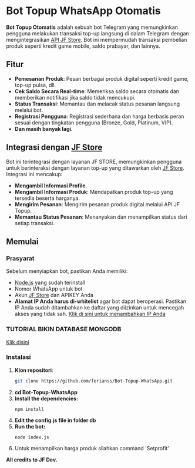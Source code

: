 # Bot Topup WhatsApp Otomatis

**Bot Topup Otomatis** adalah sebuah bot Telegram yang memungkinkan pengguna melakukan transaksi top-up langsung di dalam Telegram dengan mengintegrasikan [API JF Store](https://topup.j-f.cloud/api/docs). Bot ini mempermudah transaksi pembelian produk seperti kredit game mobile, saldo prabayar, dan lainnya.

## Fitur

- **Pemesanan Produk**: Pesan berbagai produk digital seperti kredit game, top-up pulsa, dll.
- **Cek Saldo Secara Real-time**: Memeriksa saldo secara otomatis dan memberikan notifikasi jika saldo tidak mencukupi.
- **Status Transaksi**: Memantau dan melacak status pesanan langsung melalui bot.
- **Registrasi Pengguna**: Registrasi sederhana dan harga berbasis peran sesuai dengan tingkatan pengguna (Bronze, Gold, Platinum, VIP).
- **Dan masih banyak lagi.**

## Integrasi dengan [JF Store](https://topup.j-f.cloud)

Bot ini terintegrasi dengan layanan JF STORE, memungkinkan pengguna untuk berinteraksi dengan layanan top-up yang ditawarkan oleh [JF Store](https://topup.j-f.cloud). Integrasi ini mencakup:

- **Mengambil Informasi Profile**.
- **Mengambil Informasi Produk**: Mendapatkan produk top-up yang tersedia beserta harganya.
- **Mengirim Pesanan**: Mengirim pesanan produk digital melalui API JF Topup.
- **Memantau Status Pesanan**: Menanyakan dan menampilkan status dari setiap transaksi.

## Memulai

### Prasyarat

Sebelum menyiapkan bot, pastikan Anda memiliki:

- [Node.js](https://nodejs.org/) yang sudah terinstall
- Nomor WhatsApp untuk bot
- Akun [JF Store](https://topup.j-f.cloud/api/docs) dan APIKEY Anda
- **Alamat IP Anda harus di-whitelist** agar bot dapat beroperasi. Pastikan IP Anda sudah ditambahkan ke daftar yang diizinkan untuk mencegah akses yang tidak sah.
  [Klik di sini untuk menambahkan IP Anda](https://wa.me/6285773305337?text=Halo,+mau+add+ip)

### TUTORIAL BIKIN DATABASE MONGODB
[Klik disini](https://www.youtube.com/watch?v=JtRUihD-TP4)

### Instalasi

1. **Klon repositori**:
   ```bash
   git clone https://github.com/ferianss/Bot-Topup-WhatsApp.git

2. **cd Bot-Topup-WhatsApp**
3. **Install the dependencies:**
   ```
   npm install
4. **Edit the config.js file in folder db**
5. **Run the bot:**
   ```
   node index.js
6. Untuk menampilkan harga produk silahkan command 'Setprofit' 

**All credits to JF Dev.**
